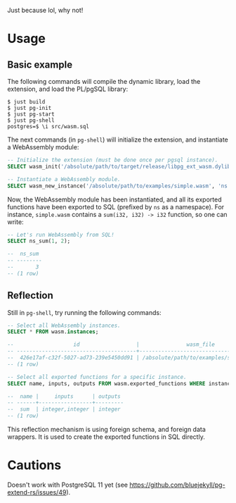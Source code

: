 Just because lol, why not!

# Usage

## Basic example

The following commands will compile the dynamic library, load the
extension, and load the PL/pgSQL library:

```shell
$ just build
$ just pg-init
$ just pg-start
$ just pg-shell
postgres=$ \i src/wasm.sql
```

The next commands (in `pg-shell`) will initialize the extension, and instantiate a
WebAssembly module:

```sql
-- Initialize the extension (must be done once per pgsql instance).
SELECT wasm_init('/absolute/path/to/target/release/libpg_ext_wasm.dylib');

-- Instantiate a WebAssembly module.
SELECT wasm_new_instance('/absolute/path/to/examples/simple.wasm', 'ns');
```

Now, the WebAssembly module has been instantiated, and all its
exported functions have been exported to SQL (prefixed by `ns` as a
namespace). For instance, `simple.wasm` contains a `sum(i32, i32) ->
i32` function, so one can write:

```sql
-- Let's run WebAssembly from SQL!
SELECT ns_sum(1, 2);

--  ns_sum
-- --------
--       3
-- (1 row)
```

## Reflection

Still in `pg-shell`, try running the following commands:

```sql
-- Select all WebAssembly instances.
SELECT * FROM wasm.instances;

--                   id                  |               wasm_file
-- --------------------------------------+----------------------------------------
--  426e17af-c32f-5027-ad73-239e5450dd91 | /absolute/path/to/examples/simple.wasm
-- (1 row)

-- Select all exported functions for a specific instance.
SELECT name, inputs, outputs FROM wasm.exported_functions WHERE instance_id = '426e17af-c32f-5027-ad73-239e5450dd91';

--  name |     inputs      | outputs
-- ------+-----------------+---------
--  sum  | integer,integer | integer
-- (1 row)
```

This reflection mechanism is using foreign schema, and foreign data
wrappers. It is used to create the exported functions in SQL directly.

# Cautions

Doesn't work with PostgreSQL 11 yet (see https://github.com/bluejekyll/pg-extend-rs/issues/49).
